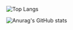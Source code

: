 ![Top Langs](https://github-readme-stats.vercel.app/api/top-langs/?username=SytHamMer&size_weight=0.5&count_weight=0.5&theme=transparent&langs_count=10)

![Anurag's GitHub stats](https://github-readme-stats.vercel.app/api?username=SytHamMer&show_icons=true&theme=radical)


<!--
**SytHamMer/SytHamMer** is a ✨ _special_ ✨ repository because its `README.md` (this file) appears on your GitHub profile.

Here are some ideas to get you started:

- 🔭 I’m currently working on becomming a Data engineeur
- 🌱 I’m currently learning everything relative to data
- 📫 How to reach me: mathys.lebon.pro@gmail.com
-->
